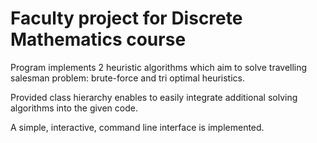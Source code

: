 # Faculty project for Discrete Mathematics course

Program implements 2 heuristic algorithms which aim to solve travelling salesman problem: brute-force and tri optimal heuristics.

Provided class hierarchy enables to easily integrate additional solving algorithms into the given code.

A simple, interactive, command line interface is implemented.
